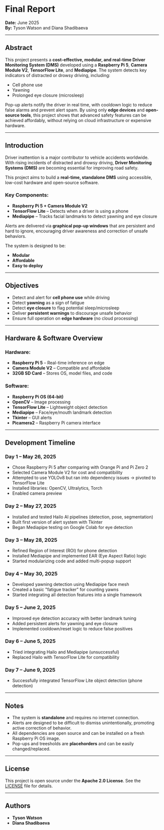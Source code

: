 # Final Report  
**Date:** June 2025  
**By:** Tyson Watson and Diana Shadibaeva  

---

## Abstract

This project presents a **cost-effective, modular, and real-time Driver Monitoring System (DMS)** developed using a **Raspberry Pi 5**, **Camera Module V2**, **TensorFlow Lite**, and **Mediapipe**. The system detects key indicators of distracted or drowsy driving, including:

- Cell phone use  
- Yawning  
- Prolonged eye closure (microsleep)

Pop-up alerts notify the driver in real time, with cooldown logic to reduce false alarms and prevent alert spam. By using only **edge devices** and **open-source tools**, this project shows that advanced safety features can be achieved affordably, without relying on cloud infrastructure or expensive hardware.

---

## Introduction

Driver inattention is a major contributor to vehicle accidents worldwide. With rising incidents of distracted and drowsy driving, **Driver Monitoring Systems (DMS)** are becoming essential for improving road safety.

This project aims to build a **real-time, standalone DMS** using accessible, low-cost hardware and open-source software.

### Key Components:
- **Raspberry Pi 5 + Camera Module V2**  
- **TensorFlow Lite** – Detects when a driver is using a phone  
- **Mediapipe** – Tracks facial landmarks to detect yawning and eye closure  

Alerts are delivered via **graphical pop-up windows** that are persistent and hard to ignore, encouraging driver awareness and correction of unsafe behaviors.

The system is designed to be:
- **Modular**
- **Affordable**
- **Easy to deploy**  

---

## Objectives

- Detect and alert for **cell phone use** while driving  
- Detect **yawning** as a sign of fatigue  
- Detect **eye closure** to flag potential sleep/microsleep  
- Deliver **persistent warnings** to discourage unsafe behavior  
- Ensure full operation on **edge hardware** (no cloud processing)

---

## Hardware & Software Overview

###  Hardware:
- **Raspberry Pi 5** – Real-time inference on edge  
- **Camera Module V2** – Compatible and affordable  
- **32GB SD Card** – Stores OS, model files, and code  

### Software:
- **Raspberry Pi OS (64-bit)**  
- **OpenCV** – Image processing  
- **TensorFlow Lite** – Lightweight object detection  
- **Mediapipe** – Face/eye/mouth landmark detection  
- **Tkinter** – GUI alerts  
- **Picamera2** – Raspberry Pi camera interface  



---

##  Development Timeline

### Day 1 – May 26, 2025
- Chose Raspberry Pi 5 after comparing with Orange Pi and Pi Zero 2  
- Selected Camera Module V2 for cost and compatibility  
- Attempted to use YOLOv8 but ran into dependency issues → pivoted to TensorFlow Lite  
- Installed libraries: OpenCV, Ultralytics, Torch  
- Enabled camera preview  

### Day 2 – May 27, 2025
- Installed and tested Hailo AI pipelines (detection, pose, segmentation)  
- Built first version of alert system with Tkinter  
- Began Mediapipe testing on Google Colab for eye detection  

### Day 3 – May 28, 2025
- Refined Region of Interest (ROI) for phone detection  
- Installed Mediapipe and implemented EAR (Eye Aspect Ratio) logic  
- Started modularizing code and added multi-popup support  

### Day 4 – May 30, 2025
- Developed yawning detection using Mediapipe face mesh  
- Created a basic "fatigue tracker" for counting yawns  
- Started integrating all detection features into a single framework  

### Day 5 – June 2, 2025
- Improved eye detection accuracy with better landmark tuning  
- Added persistent alerts for yawning and eye closure  
- Implemented cooldown/reset logic to reduce false positives  

### Day 6 – June 5, 2025
- Tried integrating Hailo and Mediapipe (unsuccessful)  
- Replaced Hailo with TensorFlow Lite for compatibility  

### Day 7 – June 9, 2025
- Successfully integrated TensorFlow Lite object detection (phone detection)

---

## Notes

- The system is **standalone** and requires no internet connection.
- Alerts are designed to be difficult to dismiss unintentionally, promoting active correction of behavior.
- All dependencies are open source and can be installed on a fresh Raspberry Pi OS image.
- Pop-ups and treesholds are **placehorders** and can be easily changed/replaced.

---

## License

This project is open source under the **Apache 2.0 License**. See the [LICENSE](LICENSE) file for details.

---

## Authors

- **Tyson Watson**  
- **Diana Shadibaeva**

